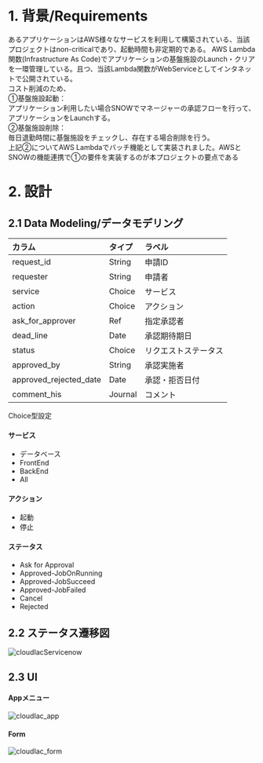 # 1. 背景/Requirements  
あるアプリケーションはAWS様々なサービスを利用して構築されている、当該プロジェクトはnon-criticalであり、起動時間も非定期的である。
AWS Lambda関数(Infrastructure As Code)でアプリケーションの基盤施設のLaunch・クリアを一環管理している。且つ、当該Lambda関数がWebServiceとしてインタネットで公開されている。  
コスト削減のため、  
①基盤施設起動：  
アプリケーション利用したい場合SNOWでマネージャーの承認フローを行って、アプリケーションをLaunchする。  
②基盤施設削除：  
毎日退勤時間に基盤施設をチェックし、存在する場合削除を行う。　  
上記②についてAWS Lambdaでバッチ機能として実装されました。AWSとSNOWの機能連携で①の要件を実装するのが本プロジェクトの要点である  
# 2. 設計  
## 2.1 Data Modeling/データモデリング 
|カラム|タイプ|ラベル|
| :---        |    :----   |          :---- |
|request_id|String|申請ID|
|requester|String|申請者|
|service|Choice|サービス|
|action|Choice|アクション|
|ask_for_approver|Ref|指定承認者|
|dead_line|Date|承認期待期日|
|status|Choice|リクエストステータス|
|approved_by|String|承認実施者|
|approved_rejected_date|Date|承認・拒否日付|
|comment_his|Journal|コメント|

Choice型設定  
#### サービス  
- データベース
- FrontEnd
- BackEnd
- All
#### アクション
- 起動
- 停止
#### ステータス
- Ask for Approval
- Approved-JobOnRunning
- Approved-JobSucceed
- Approved-JobFailed
- Cancel
- Rejected

## 2.2 ステータス遷移図  
![cloudIacServicenow](https://github.com/sean-akatsuki/101.example_snow_awsiac/assets/18321490/78fa7ec5-3c9e-48cb-8d6d-fa26ecc1f113)

## 2.3 UI  
#### Appメニュー  
![cloudIac_app](https://github.com/sean-akatsuki/101.example_snow_awsiac/assets/18321490/5210c63d-9652-4560-bcbc-b736c279cb59)

#### Form  
![cloudIac_form](https://github.com/sean-akatsuki/101.example_snow_awsiac/assets/18321490/46080593-59d2-4fd9-8af5-283374a07fde)


